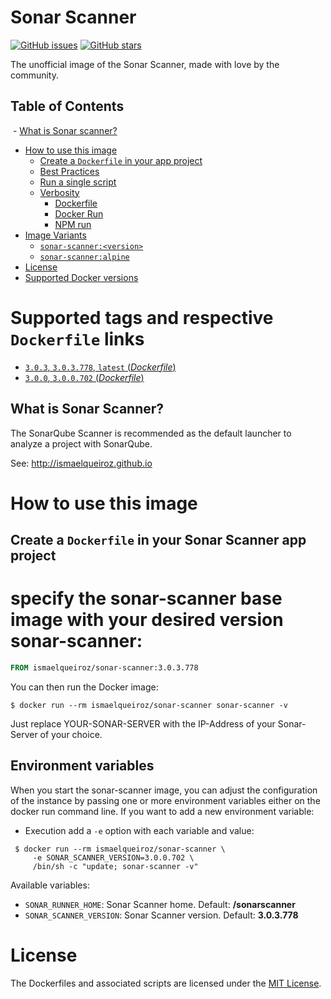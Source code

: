 # Sonar Scanner
[![GitHub issues](https://img.shields.io/github/issues/ismaelqueiroz/docker-sonar-scanner.svg "GitHub issues")](https://github.com/ismaelqueiroz/docker-sonar-scanner)
[![GitHub stars](https://img.shields.io/github/stars/ismaelqueiroz/docker-sonar-scanner.svg "GitHub stars")](https://github.com/ismaelqueiroz/docker-sonar-scanner)

The unofficial image of the Sonar Scanner, made with love by the community.

## Table of Contents

  - [What is Sonar scanner?](#what-is-sonar-scanner)
- [How to use this image](#how-to-use-this-image)
  - [Create a `Dockerfile` in your app project](#create-a-dockerfile-in-your-app-project)
  - [Best Practices](#best-practices)
  - [Run a single script](#run-a-single-script)
  - [Verbosity](#verbosity)
    - [Dockerfile](#dockerfile)
    - [Docker Run](#docker-run)
    - [NPM run](#npm-run)
- [Image Variants](#image-variants)
  - [`sonar-scanner:<version>`](#sonar-scannerversion)
  - [`sonar-scanner:alpine`](#sonar-scanneralpine)
- [License](#license)
- [Supported Docker versions](#supported-docker-versions)


# Supported tags and respective `Dockerfile` links

-	[`3.0.3`, `3.0.3.778`, `latest` (*Dockerfile*)](https://github.com/ismaelqueiroz/docker-sonar-scanner/blob/master/3.0.3.778/Dockerfile)
-	[`3.0.0`, `3.0.0.702` (*Dockerfile*)](https://github.com/ismaelqueiroz/docker-sonar-scanner/blob/master/3.0.0.702/Dockerfile)


## What is Sonar Scanner?

The SonarQube Scanner is recommended as the default launcher to analyze a project with SonarQube.

See: http://ismaelqueiroz.github.io

# How to use this image

## Create a `Dockerfile` in your Sonar Scanner app project

# specify the sonar-scanner base image with your desired version sonar-scanner:<version>

```dockerfile
FROM ismaelqueiroz/sonar-scanner:3.0.3.778
```

You can then run the Docker image:

```console
$ docker run --rm ismaelqueiroz/sonar-scanner sonar-scanner -v
```

Just replace YOUR-SONAR-SERVER with the IP-Address of your Sonar-Server of your choice.

## Environment variables

When you start the sonar-scanner image, you can adjust the configuration of the instance by passing one or more environment variables either on the docker run command line. If you want to add a new environment variable:

 * Execution add a `-e` option with each variable and value:

```console
 $ docker run --rm ismaelqueiroz/sonar-scanner \
     -e SONAR_SCANNER_VERSION=3.0.0.702 \
     /bin/sh -c "update; sonar-scanner -v"
```

Available variables:
 - `SONAR_RUNNER_HOME`: Sonar Scanner home. Default: **/sonarscanner**
 - `SONAR_SCANNER_VERSION`: Sonar Scanner version. Default: **3.0.3.778**

# License

The Dockerfiles and associated scripts are licensed under the [MIT License](https://github.com/ElectroStar/Sonar-Scanner/blob/master/LICENSE).
